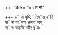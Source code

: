 +++
title = "०५ स नो"

+++
स᳓ नो वृष्टिं᳓ दिव᳓स् प᳓रि  
स᳓ नो वा᳓जम् अनर्वा᳓णम्  
स᳓ नः सहस्रि᳓णीर् इ᳓षः